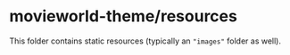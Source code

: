 # movieworld-theme/resources

This folder contains static resources (typically an `"images"` folder as well).
